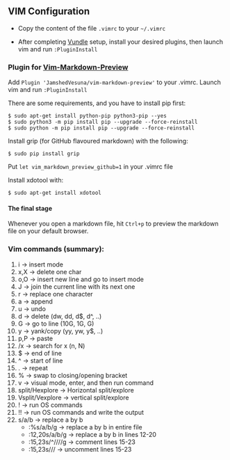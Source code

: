 ## VIM Configuration

- Copy the content of the file `.vimrc` to your `~/.vimrc`

- After completing [Vundle] setup, install your desired plugins, then launch vim and run `:PluginInstall`


### Plugin for [Vim-Markdown-Preview]

Add `Plugin 'JamshedVesuna/vim-markdown-preview'` to your .vimrc.
Launch vim and run `:PluginInstall`

There are some requirements, and you have to install pip first:
```
$ sudo apt-get install python-pip python3-pip --yes
$ sudo python3 -m pip install pip --upgrade --force-reinstall
$ sudo python -m pip install pip --upgrade --force-reinstall
```

Install grip (for GitHub flavoured markdown) with the following:
```
$ sudo pip install grip
```
Put `let vim_markdown_preview_github=1` in your .vimrc file

Install xdotool with: 
```
$ sudo apt-get install xdotool
```

#### The final stage

Whenever you open a markdown file, hit `Ctrl+p` to preview the markdown file on your default browser.

### Vim commands (summary):

1. i -> insert mode
2. x,X -> delete one char
3. o,O -> insert new line and go to insert mode
4. J -> join the current line with its next one
5. r -> replace one character
6. a -> append 
7. u -> undo
8. d -> delete (dw, dd, d$, d^, ..)
9. G -> go to line (10G, 1G, G)
10. y -> yank/copy (yy, yw, y$, ..)
11. p,P -> paste
12. /x -> search for x (n, N)
13. $ -> end of line
14. ^ -> start of line
15. . -> repeat
16. % -> swap to closing/opening bracket
17. v -> visual mode, enter, and then run command
18. split/Hexplore -> Horizontal split/explore
19. Vsplit/Vexplore -> vertical split/explore
20. ! -> run OS commands
21. !! -> run OS commands and write the output
22. s/a/b -> replace a by b 
	- :%s/a/b/g -> replace a by b in entire file
	- :12,20s/a/b/g -> replace a by b in lines 12-20
	- :15,23s/^/\/\//g -> comment lines 15-23
	- :15,23s/\/\/ -> uncomment lines 15-23


[Vundle]:http://github.com/VundleVim/Vundle.vim
[Vim-Markdown-Preview]:https://github.com/JamshedVesuna/vim-markdown-preview
